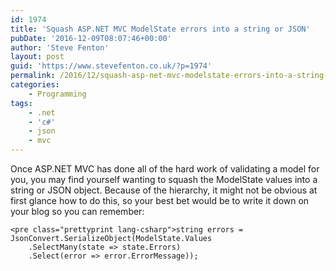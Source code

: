 ```yaml
---
id: 1974
title: 'Squash ASP.NET MVC ModelState errors into a string or JSON'
pubDate: '2016-12-09T08:07:46+00:00'
author: 'Steve Fenton'
layout: post
guid: 'https://www.stevefenton.co.uk/?p=1974'
permalink: /2016/12/squash-asp-net-mvc-modelstate-errors-into-a-string-or-json/
categories:
    - Programming
tags:
    - .net
    - 'c#'
    - json
    - mvc
---
```


Once ASP.NET MVC has done all of the hard work of validating a model for you, you may find yourself wanting to squash the ModelState values into a string or JSON object. Because of the hierarchy, it might not be obvious at first glance how to do this, so your best bet would be to write it down on your blog so you can remember:

```
<pre class="prettyprint lang-csharp">string errors = JsonConvert.SerializeObject(ModelState.Values
    .SelectMany(state => state.Errors)
    .Select(error => error.ErrorMessage));
```
